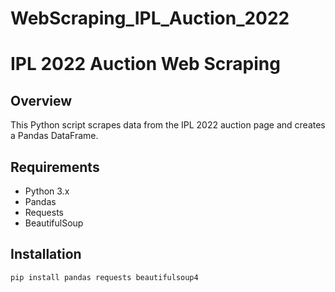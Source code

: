 # WebScraping_IPL_Auction_2022

# IPL 2022 Auction Web Scraping

## Overview

This Python script scrapes data from the IPL 2022 auction page and creates a Pandas DataFrame.

## Requirements

- Python 3.x
- Pandas
- Requests
- BeautifulSoup

## Installation

```bash
pip install pandas requests beautifulsoup4
